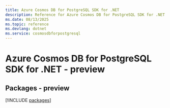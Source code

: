 ```yaml
---
title: Azure Cosmos DB for PostgreSQL SDK for .NET
description: Reference for Azure Cosmos DB for PostgreSQL SDK for .NET
ms.date: 08/13/2025
ms.topic: reference
ms.devlang: dotnet
ms.service: cosmosdbforpostgresql
---
```

# Azure Cosmos DB for PostgreSQL SDK for .NET - preview
## Packages - preview
[!INCLUDE [packages](cosmos-db-for-postgresql-index.md)]
